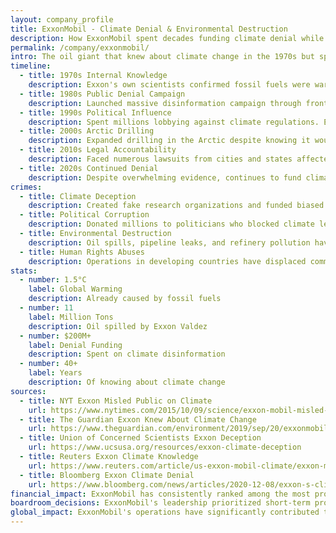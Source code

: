```yaml
---
layout: company_profile
title: ExxonMobil - Climate Denial & Environmental Destruction
description: How ExxonMobil spent decades funding climate denial while knowing the truth about global warming, destroying the planet for profit
permalink: /company/exxonmobil/
intro: The oil giant that knew about climate change in the 1970s but spent billions funding denial campaigns while their products warmed the planet and destroyed ecosystems.
timeline:
  - title: 1970s Internal Knowledge
    description: Exxon's own scientists confirmed fossil fuels were warming the planet. Internal reports warned of catastrophic climate impacts by 2000.
  - title: 1980s Public Denial Campaign
    description: Launched massive disinformation campaign through front groups and fake research. Funded "climate skeptics" to cast doubt on established science.
  - title: 1990s Political Influence
    description: Spent millions lobbying against climate regulations. Executives personally met with politicians to block environmental legislation.
  - title: 2000s Arctic Drilling
    description: Expanded drilling in the Arctic despite knowing it would accelerate climate change. Lobbied for subsidies while denying climate science.
  - title: 2010s Legal Accountability
    description: Faced numerous lawsuits from cities and states affected by climate change. Internal documents revealed decades of deception.
  - title: 2020s Continued Denial
    description: Despite overwhelming evidence, continues to fund climate denial while investing in new fossil fuel projects.
crimes:
  - title: Climate Deception
    description: Created fake research organizations and funded biased studies to dispute climate science. Spent over $200 million on denial campaigns.
  - title: Political Corruption
    description: Donated millions to politicians who blocked climate legislation. Executives served on advisory boards while company lobbied against regulations.
  - title: Environmental Destruction
    description: Oil spills, pipeline leaks, and refinery pollution have devastated ecosystems. The 1989 Exxon Valdez spill killed thousands of animals.
  - title: Human Rights Abuses
    description: Operations in developing countries have displaced communities and caused health problems. Security forces have been accused of human rights violations.
stats:
  - number: 1.5°C
    label: Global Warming
    description: Already caused by fossil fuels
  - number: 11
    label: Million Tons
    description: Oil spilled by Exxon Valdez
  - number: $200M+
    label: Denial Funding
    description: Spent on climate disinformation
  - number: 40+
    label: Years
    description: Of knowing about climate change
sources:
  - title: NYT Exxon Misled Public on Climate
    url: https://www.nytimes.com/2015/10/09/science/exxon-mobil-misled-public-about-climate-change-study-says.html
  - title: The Guardian Exxon Knew About Climate Change
    url: https://www.theguardian.com/environment/2019/sep/20/exxonmobil-1970s-climate-change
  - title: Union of Concerned Scientists Exxon Deception
    url: https://www.ucsusa.org/resources/exxon-climate-deception
  - title: Reuters Exxon Climate Knowledge
    url: https://www.reuters.com/article/us-exxon-mobil-climate/exxon-mobil-knew-about-climate-change-dangers-in-1970s-documents-idUSKCN1R92L8
  - title: Bloomberg Exxon Climate Denial
    url: https://www.bloomberg.com/news/articles/2020-12-08/exxon-s-climate-denial-playbook
financial_impact: ExxonMobil has consistently ranked among the most profitable companies globally, with annual revenues exceeding $200 billion. The company has spent over $30 million annually on lobbying efforts to block climate regulations.
boardroom_decisions: ExxonMobil's leadership prioritized short-term profits over long-term sustainability, funding climate denial campaigns and expanding fossil fuel projects despite knowing the environmental consequences. Key decisions included Arctic drilling and lobbying against renewable energy subsidies.
global_impact: ExxonMobil's operations have significantly contributed to global greenhouse gas emissions, accelerating climate change. The company's activities have led to environmental degradation, including oil spills, habitat destruction, and the displacement of vulnerable communities.
---
```

